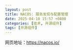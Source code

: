 ```yaml
---
layout: post
title: NACOS: 服务发现与配置管理
date: 2025-04-10 15:57 +0800
categories: [技术, 开源组件]
tags: [开源组件]
---
```


网页地址：https://nacos.io/
